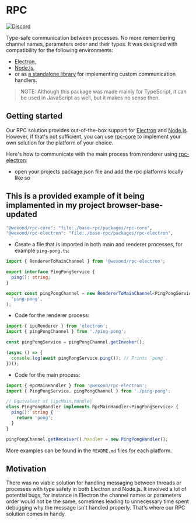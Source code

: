 # RPC

[![Discord](https://discordapp.com/api/guilds/307605794680209409/widget.png?style=shield)](https://discord.gg/P7Vn4VX)

Type-safe communication between processes.
No more remembering channel names, parameters order and their types.
It was designed with compatibility for the following environments:

- [Electron](packages/rpc-electron),
- [Node.js](packages/rpc-node),
- or as [a standalone library](packages/rpc-core) for implementing custom communication handlers.

> NOTE: Although this package was made mainly for TypeScript, it can be used in JavaScript as well, but it makes no sense then.

## Getting started

Our RPC solution provides out-of-the-box support for [Electron](packages/rpc-node) and [Node.js](packages/rpc-node).
However, if that's not sufficient, you can use [rpc-core](packages/rpc-core) to implement your own solution for the platform of your choice.

Here's how to communicate with the main process from renderer using [rpc-electron](packages/rpc-electron):

- open your projects package.json file and add the rpc platforms locally like so

## This is a provided example of it being implamented in my project browser-base-updated

```bash
"@wexond/rpc-core": "file:./base-rpc/packages/rpc-core",
"@wexond/rpc-electron": "file:./base-rpc/packages/rpc-electron",
```

- Create a file that is imported in both main and renderer processes, for example `ping-pong.ts`:

```ts
import { RendererToMainChannel } from '@wexond/rpc-electron';

export interface PingPongService {
  ping(): string;
}

export const pingPongChannel = new RendererToMainChannel<PingPongService>(
  'ping-pong',
);
```

- Code for the renderer process:

```ts
import { ipcRenderer } from 'electron';
import { pingPongChannel } from './ping-pong';

const pingPongService = pingPongChannel.getInvoker();

(async () => {
  console.log(await pingPongService.ping()); // Prints `pong`.
})();
```

- Code for the main process:

```ts
import { RpcMainHandler } from '@wexond/rpc-electron';
import { PingPongService, pingPongChannel } from './ping-pong';

// Equivalent of |ipcMain.handle|
class PingPongHandler implements RpcMainHandler<PingPongService> {
  ping(): string {
    return 'pong';
  }
}

pingPongChannel.getReceiver().handler = new PingPongHandler();
```

More examples can be found in the `README.md` files for each platform.

## Motivation

There was no viable solution for handling messaging between threads or processes with type safety in both Electron and Node.js.
It involved a lot of potential bugs, for instance in Electron the channel names or parameters order would not be the same, sometimes leading
to unnecessary time spent debugging why the message isn't handled properly. That's where our RPC solution comes in handy.
